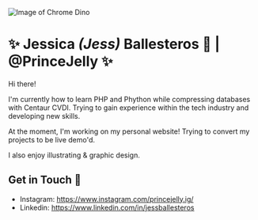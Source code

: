 ![Image of Chrome Dino](https://storage.googleapis.com/gweb-uniblog-publish-prod/original_images/Dino_non-birthday_version.gif)

# :sparkles: Jessica *(Jess)* Ballesteros              :bug: | @PrinceJelly :sparkles:

Hi there! 

I'm currently how to learn PHP and Phython while compressing databases with Centaur CVDI. 
Trying to gain experience within the tech industry and developing new skills. 

At the moment, I'm working on my personal website! Trying to convert my projects to be live demo'd. 

I also enjoy illustrating & graphic design. 

## Get in Touch :speech_balloon:
* Instagram: https://www.instagram.com/princejelly.ig/
* Linkedin: https://www.linkedin.com/in/jessballesteros
